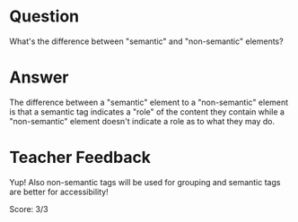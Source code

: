 # Question
What's the difference between "semantic" and "non-semantic" elements?

# Answer

The difference between a "semantic" element to a "non-semantic" element is that a semantic tag indicates a "role" of the content they contain while a "non-semantic" element doesn't indicate a role as to what they may do.

# Teacher Feedback

Yup! Also non-semantic tags will be used for grouping and semantic tags are better for accessibility!

Score: 3/3